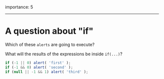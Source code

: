 importance: 5

---

# A question about "if"

Which of these `alerts` are going to execute?

What will the results of the expressions be inside `if(...)`?

```js
if (-1 || 0) alert( 'first' );
if (-1 && 0) alert( 'second' );
if (null || -1 && 1) alert( 'third' );
```

